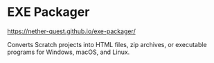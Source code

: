 # EXE Packager

https://nether-quest.github.io/exe-packager/

Converts Scratch projects into HTML files, zip archives, or executable programs for Windows, macOS, and Linux.
